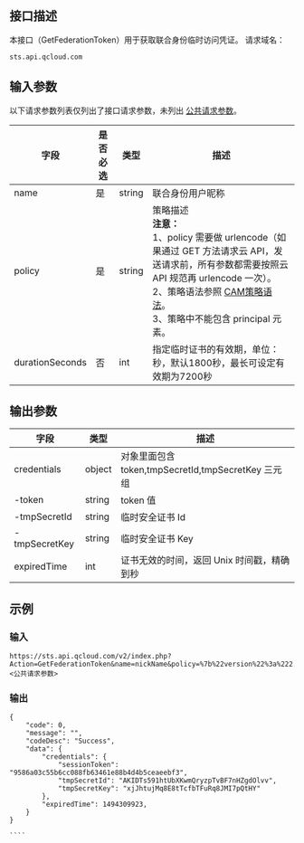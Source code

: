 ## 接口描述
本接口（GetFederationToken）用于获取联合身份临时访问凭证。
请求域名：

```
sts.api.qcloud.com
```

## 输入参数
以下请求参数列表仅列出了接口请求参数，未列出 [公共请求参数](https://cloud.tencent.com/document/api/213/6976)。

|字段|是否必选|类型|描述|
| ------------ | ------------ | ------------ | ------------ |
|name|是|string|联合身份用户昵称|
|policy|是|string|策略描述</br>**注意：**</br>1、policy 需要做 urlencode（如果通过 GET 方法请求云 API，发送请求前，所有参数都需要按照云 API 规范再 urlencode 一次）。</br>2、策略语法参照 [CAM策略语法](https://cloud.tencent.com/document/product/598/10603)。</br>3、策略中不能包含 principal 元素。|
|durationSeconds|否|int|指定临时证书的有效期，单位：秒，默认1800秒，最长可设定有效期为7200秒|

## 输出参数

| 字段  | 类型  | 描述  |
| ------------ | ------------ | ------------ |
|  credentials | object  | 对象里面包含 token,tmpSecretId,tmpSecretKey 三元组  |
|  -token | string  | token 值  |
|  -tmpSecretId | string  | 临时安全证书 Id  |
|  -tmpSecretKey| string | 临时安全证书 Key  |
| expiredTime  | int  |  证书无效的时间，返回 Unix 时间戳，精确到秒 |

 ## 示例
### 输入

```
https://sts.api.qcloud.com/v2/index.php?Action=GetFederationToken&name=nickName&policy=%7b%22version%22%3a%222.0%22%2c%22statement%22%3a%5b%7b%22action%22%3a%5b%22name%2fqcisa%3aGetInfoByFields%22%5d%2c%22resource%22%3a%5b%22qcs%3a%3aqcisa%3a%3auin%2f90000000000%3aqcisa%2fbigCustomerDetail%22%2c%22qcs%3a%3aqcisa%3a%3auin%2f90000000000%3aqcisa%2fuserDetail%22%2c%22qcs%3a%3aqcisa%3a%3auin%2f90000000000%3aqcisa%2fauthDetail%22%5d%2c%22effect%22%3a%22allow%22%7d%5d%7d&durationSeconds=1800&<公共请求参数>
```

### 输出

```
{
    "code": 0,
    "message": "",
    "codeDesc": "Success",
    "data": {
        "credentials": {
            "sessionToken": "9586a03c55b6cc088fb63461e88b4d4b5ceaeebf3",
            "tmpSecretId": "AKIDTs591htUbXKwmQryzpTvBF7nHZgdOlvv",
            "tmpSecretKey": "xjJhtujMq8E8tTcfbTFuRq8JMI7pQtHY"
        },
        "expiredTime": 1494309923,    
    }
}

​````

```
